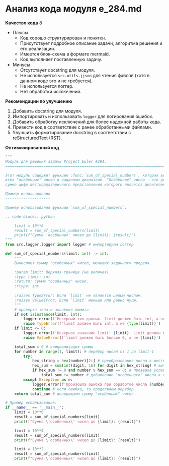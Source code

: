 # Анализ кода модуля e_284.md

**Качество кода**
8
- Плюсы
    - Код хорошо структурирован и понятен.
    - Присутствует подробное описание задачи, алгоритма решения и его реализации.
    - Имеется блок-схема в формате mermaid.
    - Код выполняет поставленную задачу.
- Минусы
    - Отсутствует docstring для модуля.
    - Не используется `src.utils.jjson` для чтения файлов (хотя в данном коде это и не требуется).
    - Не используется логгер.
    - Нет обработки исключений.

**Рекомендации по улучшению**

1.  Добавить docstring для модуля.
2.  Импортировать и использовать `logger` для логирования ошибок.
3.  Добавить обработку исключений для более надежной работы кода.
4.  Привести код в соответствие с ранее обработанными файлами.
5.  Улучшить форматирование docstring в соответствии с reStructuredText (RST).

**Оптимизированный код**
```python
"""
Модуль для решения задачи Project Euler #284.
=========================================================================================

Этот модуль содержит функцию :func:`sum_of_special_numbers`, которая вычисляет сумму
всех "особенных" чисел в заданном диапазоне. "Особенное" число - это десятичное число,
сумма цифр шестнадцатеричного представления которого является делителем самого числа.

Пример использования
--------------------

Пример использования функции `sum_of_special_numbers`:

.. code-block:: python

    limit = 10**6
    result = sum_of_special_numbers(limit)
    print(f"Сумма 'особенных' чисел до {limit}: {result}")
"""
from src.logger.logger import logger # импортируем логгер

def sum_of_special_numbers(limit: int) -> int:
    """
    Вычисляет сумму "особенных" чисел, меньших заданного предела.

    :param limit: Верхняя граница (не включая).
    :type limit: int
    :return: Сумма "особенных" чисел.
    :rtype: int
    
    :raises TypeError: Если `limit` не является целым числом.
    :raises ValueError: Если `limit` меньше или равно нулю.
    """
    # проверка типа и значения лимита
    if not isinstance(limit, int):
        logger.error(f'Неверный тип данных. limit должен быть int, а не {type(limit)}')
        raise TypeError(f'limit должен быть int, а не {type(limit)}')
    if limit <= 0:
        logger.error(f'Неверное значение limit: {limit}. Limit должен быть больше 0')
        raise ValueError(f'limit должен быть больше 0, а не {limit}')

    total_sum = 0 # инициализация суммы
    for number in range(1, limit): # перебор чисел от 1 до limit-1
        try:
            hex_string = hex(number)[2:] # преобразование числа в шестнадцатеричную строку
            hex_sum = sum(int(digit, 16) for digit in hex_string) # вычисление суммы шестнадцатеричных цифр
            if hex_sum != 0 and number % hex_sum == 0: # проверка условия делимости
                total_sum += number # добавление "особенного" числа к сумме
        except Exception as e:
            logger.error(f'Произошла ошибка при обработке числа {number}: {e}')
            continue # если ошибка, то продолжаем перебор
    return total_sum # возвращаем сумму "особенных" чисел

# Пример использования:
if __name__ == '__main__':
    limit = 10**6
    result = sum_of_special_numbers(limit)
    print(f"Сумма \'особенных\' чисел до {limit}: {result}")

    limit = 10**4
    result = sum_of_special_numbers(limit)
    print(f"Сумма \'особенных\' чисел до {limit}: {result}")

    limit = 10**2
    result = sum_of_special_numbers(limit)
    print(f"Сумма \'особенных\' чисел до {limit}: {result}")
```